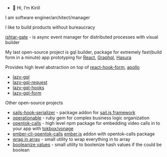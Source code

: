 - 👋 Hi, I’m Kirill

I am software enginer/architect/manager

I like to build products without bureaucracy

[ishtar-gate](https://github.com/KirillSuhodolov/ishtar-gate) - is async event manager for distributed processes with visual builder

My last open-source project is gql builder, package for extremely fast(build form in a minute) app prototyping for [React](https://reactjs.org/), [Graphql](https://graphql.org), [Hasura](https://hasura.io)

Provides high level abstraction on top of [react-hook-form](https://react-hook-form.com), [apollo](https://www.apollographql.com)

- [lazy-gql](https://github.com/KirillSuhodolov/lazy-gql)
- [lazy-gql-request](https://github.com/KirillSuhodolov/lazy-gql-request)
- [lazy-gql-hooks](https://github.com/KirillSuhodolov/lazy-gql-hooks)
- [lazy-gql-form](https://github.com/KirillSuhodolov/lazy-gql-form)

Other open-source projects

- [sails-hook-serializer](https://github.com/KirillSuhodolov/sails-hook-serializer) - package addon for [sail.js framework](https://sailsjs.com)
- [operationable](https://github.com/KirillSuhodolov/operationable) - ruby gem for complex business logic organization
- [opentok-calls](https://github.com/KirillSuhodolov/opentok-calls) - high level npm package for embedding video calls in to your app with [tokbox/vonage](https://tokbox.com/developer/sdks/js/)
- [ember-cli-opentok-calls](https://github.com/KirillSuhodolov/ember-cli-opentok-calls) [ember.js](https://emberjs.com) addon with opentok-calls package
- [wrap in array](https://github.com/KirillSuhodolov/wrap-in-array) - small utility to wrap everything in to array
- [booleanize values](https://github.com/KirillSuhodolov/booleanize-values) - small utility to boolenize hash values if the could be boolean
